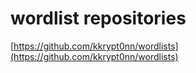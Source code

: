 # wordlist repositories
[https://github.com/kkrypt0nn/wordlists](https://github.com/kkrypt0nn/wordlists)
